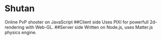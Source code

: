 # Shutan
Online PvP shooter on JavaScript
##Client side
Uses PIXI for powerfull 2d-rendering with Web-GL.
##Server side
Written on Node.js, uses Matter.js physics engine.